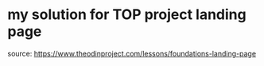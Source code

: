 # my solution for TOP project landing page

source: https://www.theodinproject.com/lessons/foundations-landing-page